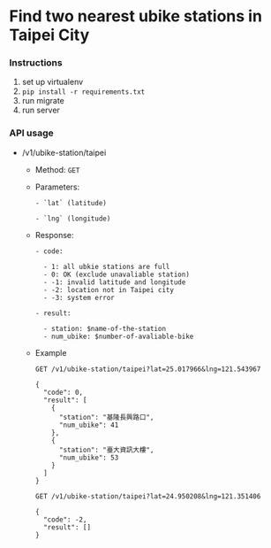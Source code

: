 # Find two nearest ubike stations in Taipei City

### Instructions

1. set up virtualenv
2. `pip install -r requirements.txt`
3. run migrate 
4. run server

### API usage

- /v1/ubike-station/taipei

  - Method: `GET`
  
  - Parameters: 
  
	    - `lat` (latitude)
	    
	    - `lng` (longitude)

  - Response:
  
		- code: 
		    
		  - 1: all ubkie stations are full
		  - 0: OK (exclude unavaliable station)
		  - -1: invalid latitude and longitude
		  - -2: location not in Taipei city
		  - -3: system error
		  
		- result: 
		
		  - station: $name-of-the-station 
		  - num_ubike: $number-of-avaliable-bike 

  - Example 
    
    ```
    GET /v1/ubike-station/taipei?lat=25.017966&lng=121.543967

    {
      "code": 0,
      "result": [
        {
          "station": "基隆長興路口",
          "num_ubike": 41
        },
        {
          "station": "臺大資訊大樓",
          "num_ubike": 53
        }
      ]
    }
    ```


    ```
    GET /v1/ubike-station/taipei?lat=24.950208&lng=121.351406

    {
      "code": -2,
      "result": []
    }
    ```
